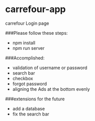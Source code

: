 # carrefour-app
carrefour Login page

###Please follow these steps:
- npm install
- npm run server





###Accomplished:
- validation of username or password
- search bar
- checkbox
- forgot password
- aligning the Ads at the bottom evenly


###extensions for the future
- add a database
- fix the search bar 

